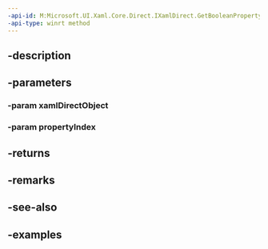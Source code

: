 ```yaml
---
-api-id: M:Microsoft.UI.Xaml.Core.Direct.IXamlDirect.GetBooleanProperty(System.Object,Microsoft.UI.Xaml.Core.Direct.XamlPropertyIndex)
-api-type: winrt method
---
```


## -description

## -parameters

### -param xamlDirectObject

### -param propertyIndex

## -returns

## -remarks

## -see-also

## -examples

